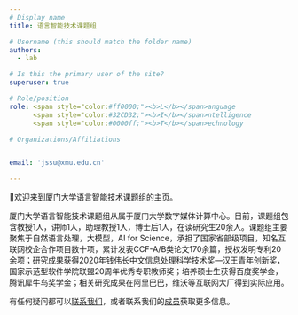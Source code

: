 ```yaml
---
# Display name
title: 语言智能技术课题组

# Username (this should match the folder name)
authors:
  - lab

# Is this the primary user of the site?
superuser: true

# Role/position
role: <span style="color:#ff0000;"><b>L</b></span>anguage  
      <span style="color:#32CD32;"><b>I</b></span>ntelligence  
      <span style="color:#0000ff;"><b>T</b></span>echnology

# Organizations/Affiliations


email: 'jssu@xmu.edu.cn'

---
```


👋欢迎来到厦门大学语言智能技术课题组的主页。

厦门大学语言智能技术课题组从属于厦门大学数字媒体计算中心。目前，课题组包含教授1人，讲师1人，助理教授1人，博士后1人，在读研究生20余人。课题组主要聚焦于自然语言处理，大模型，AI for Science，承担了国家省部级项目，知名互联网校企合作项目数十项，累计发表CCF-A/B类论文170余篇，授权发明专利20余项；研究成果获得2020年钱伟长中文信息处理科学技术奖—汉王青年创新奖，国家示范型软件学院联盟20周年优秀专职教师奖；培养硕士生获得百度奖学金，腾讯犀牛鸟奖学金；相关研究成果在阿里巴巴，维沃等互联网大厂得到实际应用。


有任何疑问都可以[联系我们](contact/)，或者联系我们的[成员](people/)获取更多信息。
